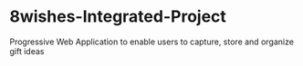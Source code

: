 # 8wishes-Integrated-Project
Progressive Web Application to enable users to capture, store and organize gift ideas

